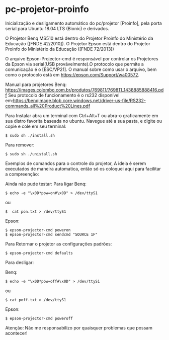 # pc-projetor-proinfo
Inicialização e desligamento automático do pc/projetor [Proinfo], pela porta serial para Ubuntu 18.04 LTS (Bionic) e derivados.

O Projetor Benq MS510 está dentro do Projetor Proinfo do Ministério da Educação ([FNDE 42/2010]).
O Projetor Epson está dentro do Projetor Proinfo do Ministério da Educação      ([FNDE 72/2013])

O arquivo Epson-Projector-cmd é responsável por controlar os Projetores da Epson via serial(USB provávelmente).O protocolo que permite a comunicação é o [ESC/VP21]. O manual sobre como usar o arquivo, bem como o protocolo está em https://epson.com/Support/wa00572.

Manual para projetores Benq: https://images.colombo.com.br/produtos/769811/769811_1438885888416.pdf
Seu protocolo de funcionamento é o rs232 disponível em:https://benqimage.blob.core.windows.net/driver-us-file/RS232-commands_all%20Product%20Lines.pdf

Para Instalar abra um terminal com Ctrl+Alt+T ou abra-o graficamente em sua distro favorita baseada no ubuntu.
Navegue até a sua pasta, e digite ou copie e cole em seu terminal:
	
	$ sudo sh ./install.sh
Para remover:

	$ sudo sh ./unistall.sh

Exemplos de comandos para o controle do projetor, A ideia é serem executados de maneira automatica, então só os coloquei aqui para facilitar a compreenção:

Ainda não pude testar:
Para ligar
 Benq:

	$ echo -e "\x0D*pow=on#\x0D" > /dev/ttyS1
   ou
   
	$  cat pon.txt > /dev/ttyS1
 Epson:


	$ epson-projector-cmd poweron
   	$ epson-projector-cmd sendcmd "SOURCE 1F"
    
Para Retornar o projetor as configurações padrões:

	$ epson-projector-cmd defaults
    
Para desligar:
   
   Benq:

	$ echo -e "\x0D*pow=off#\x0D" > /dev/ttyS1
   ou
   
	$ cat poff.txt > /dev/ttyS1
	
   Epson:	

	$ epson-projector-cmd poweroff

Atenção: Não me responsabilizo por quaisquer problemas que possam acontecer!
